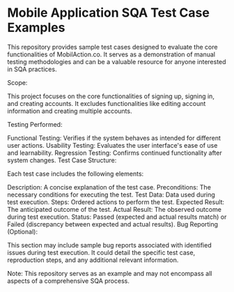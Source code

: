 # Mobile Application SQA Test Case Examples
This repository provides sample test cases designed to evaluate the core functionalities of MobilAction.co. It serves as a demonstration of manual testing methodologies and can be a valuable resource for anyone interested in SQA practices.

Scope:

This project focuses on the core functionalities of signing up, signing in, and creating accounts. It excludes functionalities like editing account information and creating multiple accounts.

Testing Performed:

Functional Testing: Verifies if the system behaves as intended for different user actions.
Usability Testing: Evaluates the user interface's ease of use and learnability.
Regression Testing: Confirms continued functionality after system changes.
Test Case Structure:

Each test case includes the following elements:

Description: A concise explanation of the test case.
Preconditions: The necessary conditions for executing the test.
Test Data: Data used during test execution.
Steps: Ordered actions to perform the test.
Expected Result: The anticipated outcome of the test.
Actual Result: The observed outcome during test execution.
Status: Passed (expected and actual results match) or Failed (discrepancy between expected and actual results).
Bug Reporting (Optional):

This section may include sample bug reports associated with identified issues during test execution. It could detail the specific test case, reproduction steps, and any additional relevant information.

Note: This repository serves as an example and may not encompass all aspects of a comprehensive SQA process.
